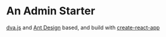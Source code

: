 #  An Admin Starter

[dva.js](https://github.com/dvajs/dva) and [Ant Design](https://github.com/ant-design/ant-design) based, and build with [create-react-app](https://github.com/facebookincubator/create-react-app)
